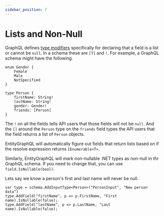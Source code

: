 ```yaml
---
sidebar_position: 7
---
```


# Lists and Non-Null

GraphQL defines [type modifiers](https://graphql.org/learn/schema/#lists-and-non-null) specifically for declaring that a field is a list or cannot be `null`. In a schema these are `[T]` and `!`. For example, a GraphQL schema might have the following.

```
enum Gender {
	Female
	Male
    NotSpecified
}

type Person {
    firstName: String!
    lastName: String!
    gender: Gender!
    friends: [Person]
}
```

The `!` on all the fields tells API users that those fields will not be `null`. And the `[]` around the `Person` type on the `friends` field types the API users that the field returns a list of `Person` objects.

EntityGraphQL will automatically figure out fields that return lists based on if the resolve expression returns `IEnumerable<T>`.

Similarly, EntityGraphQL will mark non-nullable .NET types as non-null in thr GraphQL schema. If you need to change that, you can use `field.IsNullable(bool)`.

Lets say we know a person's first and last name will never be null.

```
var type = schema.AddInputType<Person>("PersonInput", "New person data")
type.AddField("firstName", p => p.FirstName, "First name).IsNullable(false);
type.AddField("lastName", p => p.LastName, "Last name).IsNullable(false);
```

